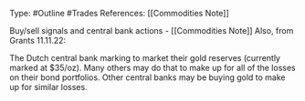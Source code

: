 Type: #Outline #Trades 
References: [[Commodities Note]]

Buy/sell signals and central bank actions -
[[Commodities Note]]
Also, from Grants 11.11.22:

The Dutch central bank marking to market their gold reserves (currently marked at $35/oz). Many others may do that to make up for all of the losses on their bond portfolios. Other central banks may be buying gold to make up for similar losses.